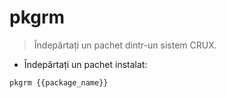 # pkgrm

> Îndepărtați un pachet dintr-un sistem CRUX.

- Îndepărtați un pachet instalat:

`pkgrm {{package_name}}`
